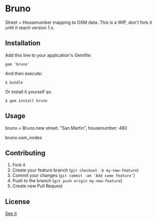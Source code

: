 # Bruno

Street + Housenumber mapping to OSM data. This is a WIP, don't fork it until it reach version 1.x.

## Installation

Add this line to your application's Gemfile:

    gem 'bruno'

And then execute:

    $ bundle

Or install it yourself as:

    $ gem install bruno

## Usage

bruno = Bruno.new street: "San Martin", housenumber: 460

bruno.osm_nodes

## Contributing

1. Fork it
2. Create your feature branch (`git checkout -b my-new-feature`)
3. Commit your changes (`git commit -am 'Add some feature'`)
4. Push to the branch (`git push origin my-new-feature`)
5. Create new Pull Request

## License

[See it](LICENSE.txt)